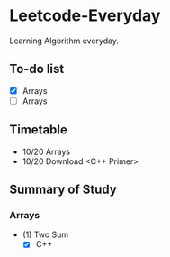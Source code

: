 # Leetcode-Everyday
Learning Algorithm everyday.

## To-do list
- [x] Arrays
- [ ] Arrays

## Timetable
- 10/20 Arrays
- 10/20 Download <C++ Primer>

## Summary of Study
### Arrays
- (1) Two Sum   
  - [x] C++
